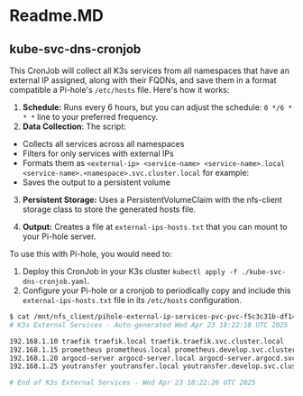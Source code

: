 # Readme.MD
## kube-svc-dns-cronjob
This CronJob will collect all K3s services from all namespaces that have an external IP assigned, along with their FQDNs, and save them in a format compatible a Pi-hole's `/etc/hosts` file. Here's how it works:

1. **Schedule:** Runs every 6 hours, but you can adjust the schedule: `0 */6 * * *` line to your preferred frequency.
2. **Data Collection**: The script:
* Collects all services across all namespaces
* Filters for only services with external IPs
* Formats them as `<external-ip> <service-name> <service-name>.local <service-name>.<namespace>.svc.cluster.local` for example: 
* Saves the output to a persistent volume

3. **Persistent Storage:** Uses a PersistentVolumeClaim with the nfs-client storage class to store the generated hosts file.

4. **Output:** Creates a file at `external-ips-hosts.txt` that you can mount to your Pi-hole server.

To use this with Pi-hole, you would need to:
1. Deploy this CronJob in your K3s cluster `kubectl apply -f ./kube-svc-dns-cronjob.yaml`.
2. Configure your Pi-hole or a cronjob to periodically copy and include this `external-ips-hosts.txt` file in its `/etc/hosts` configuration.

```bash
$ cat /mnt/nfs_client/pihole-external-ip-services-pvc-pvc-f5c3c31b-df14-45d9-bba2-b144fa33898b/external-ips-hosts.txt
# K3s External Services - Auto-generated Wed Apr 23 18:22:18 UTC 2025

192.168.1.10 traefik traefik.local traefik.traefik.svc.cluster.local
192.168.1.15 prometheus prometheus.local prometheus.develop.svc.cluster.local
192.168.1.20 argocd-server argocd-server.local argocd-server.argocd.svc.cluster.local
192.168.1.25 youtransfer youtransfer.local youtransfer.develop.svc.cluster.local

# End of K3s External Services - Wed Apr 23 18:22:26 UTC 2025
```
